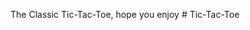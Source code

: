 T h e   C l a s s i c   T i c - T a c - T o e ,   h o p e   y o u   e n j o y 
 
 
#   T i c - T a c - T o e  
 